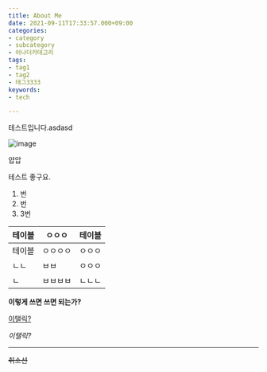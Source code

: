 ```yaml
---
title: About Me
date: 2021-09-11T17:33:57.000+09:00
categories:
- category
- subcategory
- 어나더카데고리
tags:
- tag1
- tag2
- 태그3333
keywords:
- tech

---
```

테스트입니다.asdasd

![image](https://media.vlpt.us/images/tosky1125/post/17729a4d-6fbf-4b60-a4c4-c03a854f5156/test.jpeg)

얍압

테스트 좋구요.

1. 번
2. 번
3. 3번

| 테이블 | ㅇㅇㅇ | 테이블 |
| --- | --- | --- |
| 테이블 | ㅇㅇㅇㅇ | ㅇㅇㅇ |
| ㄴㄴ | ㅂㅂ | ㅇㅇㅇ |
| ㄴ | ㅂㅂㅂㅂ | ㄴㄴㄴ |

**이렇게 쓰면 쓰면 되는가?**

[이탤릭?](https://53un6jun.netlify.app)

_이탤릭?_

***

~~취소선~~